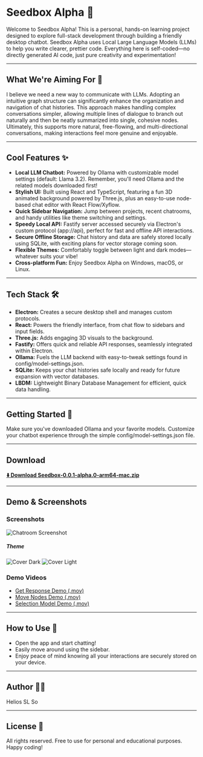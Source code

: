 # Seedbox Alpha 🌱

Welcome to Seedbox Alpha! This is a personal, hands-on learning project designed to explore full-stack development through building a friendly desktop chatbot. Seedbox Alpha uses Local Large Language Models (LLMs) to help you write clearer, prettier code. Everything here is self-coded—no directly generated AI code, just pure creativity and experimentation!

---

## What We're Aiming For 🎯

I believe we need a new way to communicate with LLMs. Adopting an intuitive graph structure can significantly enhance the organization and navigation of chat histories. This approach makes handling complex conversations simpler, allowing multiple lines of dialogue to branch out naturally and then be neatly summarized into single, cohesive nodes. Ultimately, this supports more natural, free-flowing, and multi-directional conversations, making interactions feel more genuine and enjoyable.

---

## Cool Features ✨

- **Local LLM Chatbot:** Powered by Ollama with customizable model settings (default: Llama 3.2). Remember, you'll need Ollama and the related models downloaded first!
- **Stylish UI:** Built using React and TypeScript, featuring a fun 3D animated background powered by Three.js, plus an easy-to-use node-based chat editor with React Flow/Xyflow.
- **Quick Sidebar Navigation:** Jump between projects, recent chatrooms, and handy utilities like theme switching and settings.
- **Speedy Local API:** Fastify server accessed securely via Electron's custom protocol (app://api), perfect for fast and offline API interactions.
- **Secure Offline Storage:** Chat history and data are safely stored locally using SQLite, with exciting plans for vector storage coming soon.
- **Flexible Themes:** Comfortably toggle between light and dark modes—whatever suits your vibe!
- **Cross-platform Fun:** Enjoy Seedbox Alpha on Windows, macOS, or Linux.

---

## Tech Stack 🛠️

- **Electron:** Creates a secure desktop shell and manages custom protocols.
- **React:** Powers the friendly interface, from chat flow to sidebars and input fields.
- **Three.js:** Adds engaging 3D visuals to the background.
- **Fastify:** Offers quick and reliable API responses, seamlessly integrated within Electron.
- **Ollama:** Fuels the LLM backend with easy-to-tweak settings found in config/model-settings.json.
- **SQLite:** Keeps your chat histories safe locally and ready for future expansion with vector databases.
- **LBDM:** Lightweight Binary Database Management for efficient, quick data handling.

---

## Getting Started 🚀

Make sure you've downloaded Ollama and your favorite models. Customize your chatbot experience through the simple config/model-settings.json file.

---

## Download

[**⬇️ Download Seedbox-0.0.1-alpha.0-arm64-mac.zip**](https://www.mediafire.com/file/z8oo8st6icbhpdh/Seedbox-0.0.1-alpha.0-arm64-mac.zip/file)

---

## Demo & Screenshots

### Screenshots
![Chatroom Screenshot](chatroom.png)

##### Theme
![Cover Dark](cover-dark.png)
![Cover Light](cover-light.png)

### Demo Videos
- [Get Response Demo (.mov)](getresponse.mov)
- [Move Nodes Demo (.mov)](move%20nodes.mov)
- [Selection Model Demo (.mov)](selectionModel.mov)

---


## How to Use 🎈

- Open the app and start chatting!
- Easily move around using the sidebar.
- Enjoy peace of mind knowing all your interactions are securely stored on your device.

---

## Author 🧑‍💻

Helios SL So

---

## License 📜

All rights reserved. Free to use for personal and educational purposes. Happy coding!
